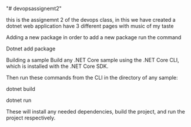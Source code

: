 "# devopsassignemt2" 

this is the assignemnt 2 of the devops class, in this we have created a dotnet web application have 3 different pages with music of my taste


Adding a new package
in order to add  a new package run the command

Dotnet add package 


Building a sample
Build any .NET Core sample using the .NET Core CLI, which is installed with the .NET Core SDK.

Then run these commands from the CLI in the directory of any sample:

dotnet build

dotnet run

These will install any needed dependencies, build the project, and run the project respectively.
